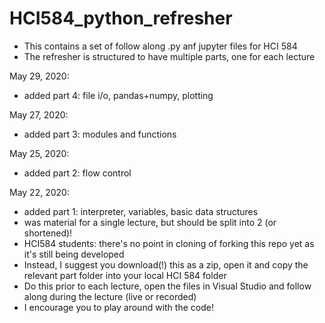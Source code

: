 # HCI584_python_refresher

- This contains a set of follow along .py anf jupyter files for HCI 584
- The refresher is structured to have multiple parts, one for each lecture

May 29, 2020:
- added part 4: file i/o, pandas+numpy, plotting

May 27, 2020:
- added part 3: modules and functions

May 25, 2020:
- added part 2: flow control 

May 22, 2020:
- added part 1: interpreter, variables, basic data structures
- was material for a single lecture, but should be split into 2 (or shortened)! 
- HCI584 students: there's no point in cloning of forking this repo yet as it's still being developed
- Instead, I suggest you download(!) this as a zip, open it and copy the relevant part folder into your local HCI 584 folder
- Do this prior to each lecture, open the files in Visual Studio and follow along during the lecture (live or recorded)
- I encourage you to play around with the code!

